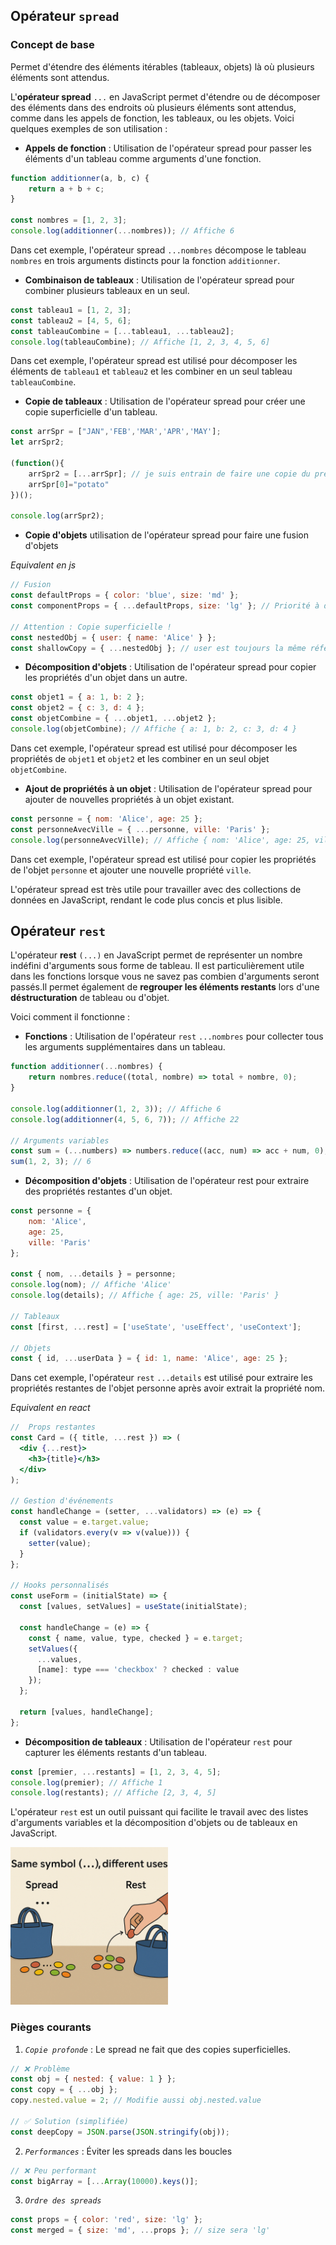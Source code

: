 ## Opérateur `spread`

### Concept de base 
Permet d'étendre des éléments itérables (tableaux, objets) là où plusieurs éléments sont attendus.

L'**opérateur spread** `...` en JavaScript permet d'étendre ou de décomposer des éléments dans des endroits où plusieurs éléments sont attendus, comme dans les appels de fonction, les tableaux, ou les objets. Voici quelques exemples de son utilisation :

* **Appels de fonction** : Utilisation de l'opérateur spread pour passer les éléments d'un tableau comme arguments d'une fonction.

```js
function additionner(a, b, c) {
    return a + b + c;
}

const nombres = [1, 2, 3];
console.log(additionner(...nombres)); // Affiche 6
```

Dans cet exemple, l'opérateur spread `...nombres` décompose le tableau `nombres` en trois arguments distincts pour la fonction `additionner`.

* **Combinaison de tableaux** : Utilisation de l'opérateur spread pour combiner plusieurs tableaux en un seul.

```js
const tableau1 = [1, 2, 3];
const tableau2 = [4, 5, 6];
const tableauCombine = [...tableau1, ...tableau2];
console.log(tableauCombine); // Affiche [1, 2, 3, 4, 5, 6]
```

Dans cet exemple, l'opérateur spread est utilisé pour décomposer les éléments de `tableau1` et `tableau2` et les combiner en un seul tableau `tableauCombine`.

* **Copie de tableaux** : Utilisation de l'opérateur spread pour créer une copie superficielle d'un tableau.

```js
const arrSpr = ["JAN",'FEB','MAR','APR','MAY'];
let arrSpr2;

(function(){
    arrSpr2 = [...arrSpr]; // je suis entrain de faire une copie du premier tableau
    arrSpr[0]="potato"
})();

console.log(arrSpr2); 
```

* **Copie d'objets**
utilisation de l'opérateur spread pour faire une fusion d'objets

*Equivalent en js*
````js
// Fusion
const defaultProps = { color: 'blue', size: 'md' };
const componentProps = { ...defaultProps, size: 'lg' }; // Priorité à droite

// Attention : Copie superficielle !
const nestedObj = { user: { name: 'Alice' } };
const shallowCopy = { ...nestedObj }; // user est toujours la même référence
````

* **Décomposition d'objets** : Utilisation de l'opérateur spread pour copier les propriétés d'un objet dans un autre.

```js
const objet1 = { a: 1, b: 2 };
const objet2 = { c: 3, d: 4 };
const objetCombine = { ...objet1, ...objet2 };
console.log(objetCombine); // Affiche { a: 1, b: 2, c: 3, d: 4 }
```

Dans cet exemple, l'opérateur spread est utilisé pour décomposer les propriétés de `objet1` et `objet2` et les combiner en un seul objet `objetCombine`.

* **Ajout de propriétés à un objet** : Utilisation de l'opérateur spread pour ajouter de nouvelles propriétés à un objet existant.

```js
const personne = { nom: 'Alice', age: 25 };
const personneAvecVille = { ...personne, ville: 'Paris' };
console.log(personneAvecVille); // Affiche { nom: 'Alice', age: 25, ville: 'Paris' }
```

Dans cet exemple, l'opérateur spread est utilisé pour copier les propriétés de l'objet `personne` et ajouter une nouvelle propriété `ville`.  

L'opérateur spread est très utile pour travailler avec des collections de données en JavaScript, rendant le code plus concis et plus lisible.

## Opérateur `rest`

L'opérateur **rest** `(...)` en JavaScript permet de représenter un nombre indéfini d'arguments sous forme de tableau. Il est particulièrement utile dans les fonctions lorsque vous ne savez pas combien d'arguments seront passés.Il permet également de **regrouper les éléments restants** lors d'une **déstructuration** de tableau ou d'objet.

Voici comment il fonctionne :

* **Fonctions** : Utilisation de l'opérateur `rest` `...nombres` pour collecter tous les arguments supplémentaires dans un tableau.
```js
function additionner(...nombres) {
    return nombres.reduce((total, nombre) => total + nombre, 0);
}

console.log(additionner(1, 2, 3)); // Affiche 6
console.log(additionner(4, 5, 6, 7)); // Affiche 22

// Arguments variables
const sum = (...numbers) => numbers.reduce((acc, num) => acc + num, 0);
sum(1, 2, 3); // 6
```

* **Décomposition d'objets** : Utilisation de l'opérateur rest pour extraire des propriétés restantes d'un objet.

```js
const personne = {
    nom: 'Alice',
    age: 25,
    ville: 'Paris'
};

const { nom, ...details } = personne;
console.log(nom); // Affiche 'Alice'
console.log(details); // Affiche { age: 25, ville: 'Paris' }

// Tableaux
const [first, ...rest] = ['useState', 'useEffect', 'useContext'];

// Objets
const { id, ...userData } = { id: 1, name: 'Alice', age: 25 };
```
Dans cet exemple, l'opérateur `rest` `...details` est utilisé pour extraire les propriétés restantes de l'objet personne après avoir extrait la propriété nom. 


*Equivalent en react*
````jsx
//  Props restantes
const Card = ({ title, ...rest }) => (
  <div {...rest}>
    <h3>{title}</h3>
  </div>
);

// Gestion d'événements
const handleChange = (setter, ...validators) => (e) => {
  const value = e.target.value;
  if (validators.every(v => v(value))) {
    setter(value);
  }
};

// Hooks personnalisés
const useForm = (initialState) => {
  const [values, setValues] = useState(initialState);
  
  const handleChange = (e) => {
    const { name, value, type, checked } = e.target;
    setValues({
      ...values,
      [name]: type === 'checkbox' ? checked : value
    });
  };

  return [values, handleChange];
};
````
 


* **Décomposition de tableaux** : Utilisation de l'opérateur `rest` pour capturer les éléments restants d'un tableau.


```js
const [premier, ...restants] = [1, 2, 3, 4, 5];
console.log(premier); // Affiche 1
console.log(restants); // Affiche [2, 3, 4, 5]
```

L'opérateur `rest` est un outil puissant qui facilite le travail avec des listes d'arguments variables et la décomposition d'objets ou de tableaux en JavaScript.

<img src="./assets/spreadRest_illustration.png" width="50%" />

### Pièges courants

1. *`Copie profonde`* : Le spread ne fait que des copies superficielles.
```js
// ❌ Problème
const obj = { nested: { value: 1 } };
const copy = { ...obj };
copy.nested.value = 2; // Modifie aussi obj.nested.value

// ✅ Solution (simplifiée)
const deepCopy = JSON.parse(JSON.stringify(obj));
```

2. *`Performances`* : Éviter les spreads dans les boucles
```js
// ❌ Peu performant
const bigArray = [...Array(10000).keys()];
```

3. *`Ordre des spreads`* 
```js
const props = { color: 'red', size: 'lg' };
const merged = { size: 'md', ...props }; // size sera 'lg'
```





